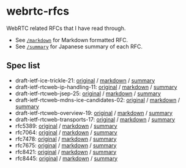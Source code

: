 # webrtc-rfcs

WebRTC related RFCs that I have read through.

- See [`/markdown`](./markdown) for Markdown formatted RFC.
- See [`/summary`](./summary) for Japanese summary of each RFC.

## Spec list
- draft-ietf-ice-trickle-21: [original](https://tools.ietf.org/html/draft-ietf-ice-trickle-21) / [markdown](./markdown/draft-ietf-ice-trickle-21.md) / [summary](./summary/draft-ietf-ice-trickle-21.md)
- draft-ietf-rtcweb-ip-handling-11: [original](https://tools.ietf.org/html/draft-ietf-rtcweb-ip-handling-11) / [markdown](./markdown/draft-ietf-rtcweb-ip-handling-11.md) / [summary](./summary/draft-ietf-rtcweb-ip-handling-11.md)
- draft-ietf-rtcweb-jsep-25: [original](https://tools.ietf.org/html/draft-ietf-rtcweb-jsep-25) / [markdown](./markdown/draft-ietf-rtcweb-jsep-25.md) / [summary](./summary/draft-ietf-rtcweb-jsep-25.md)
- draft-ietf-rtcweb-mdns-ice-candidates-02: [original](https://tools.ietf.org/html/draft-ietf-rtcweb-mdns-ice-candidates-02) / [markdown](./markdown/draft-ietf-rtcweb-mdns-ice-candidates-02.md) / [summary](./summary/draft-ietf-rtcweb-mdns-ice-candidates-02.md)
- draft-ietf-rtcweb-overview-19: [original](https://tools.ietf.org/html/draft-ietf-rtcweb-overview-19) / [markdown](./markdown/draft-ietf-rtcweb-overview-19.md) / [summary](./summary/draft-ietf-rtcweb-overview-19.md)
- draft-ietf-rtcweb-transports-17: [original](https://tools.ietf.org/html/draft-ietf-rtcweb-transports-17) / [markdown](./markdown/draft-ietf-rtcweb-transports-17.md) / [summary](./summary/draft-ietf-rtcweb-transports-17.md)
- rfc5389: [original](https://tools.ietf.org/html/rfc5389) / [markdown](./markdown/rfc5389.md) / [summary](./summary/rfc5389.md)
- rfc7064: [original](https://tools.ietf.org/html/rfc7064) / [markdown](./markdown/rfc7064.md) / [summary](./summary/rfc7064.md)
- rfc7478: [original](https://tools.ietf.org/html/rfc7478) / [markdown](./markdown/rfc7478.md) / [summary](./summary/rfc7478.md)
- rfc7675: [original](https://tools.ietf.org/html/rfc7675) / [markdown](./markdown/rfc7675.md) / [summary](./summary/rfc7675.md)
- rfc8421: [original](https://tools.ietf.org/html/rfc8421) / [markdown](./markdown/rfc8421.md) / [summary](./summary/rfc8421.md)
- rfc8445: [original](https://tools.ietf.org/html/rfc8445) / [markdown](./markdown/rfc8445.md) / [summary](./summary/rfc8445.md)
